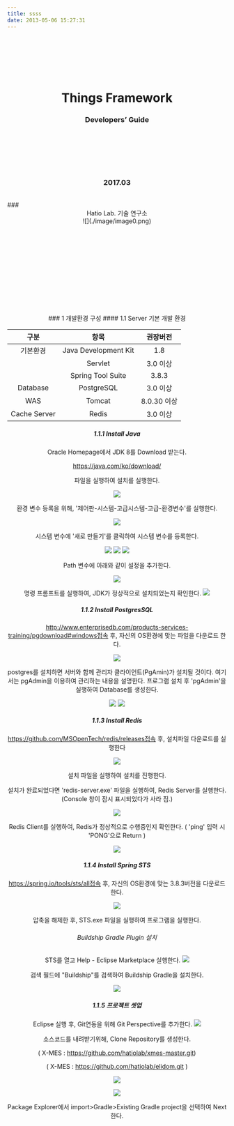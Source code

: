 ```yaml
---
title: ssss
date: 2013-05-06 15:27:31
---
```


<br><br><br><br><br>
# <center>Things Framework### <center>Developers’ Guide
<br><br><br><br><br>










### <center>2017.03
<br>### <center>Hatio Lab. 기술 연구소
<center>![](./image/image0.png)</center>
<br><br><br><br><br><br><br><br><br><br><br><br>
### 1 개발환경 구성
#### 1.1	Server
기본 개발 환경

|  구분    |     항목 |   권장버전  |
| :--------: | :--------:| :------: |
| 기본환경   |   Java Development Kit |  1.8  |
|   |   Servlet  |  3.0 이상  |
|   |   Spring Tool Suite   |  3.8.3  |
|  Database     |   PostgreSQL    |  3.0 이상  |
|  WAS          |   Tomcat   |  8.0.30 이상 |
|  Cache Server |   Redis   |  3.0 이상  |

##### 1.1.1	Install Java

Oracle Homepage에서 JDK 8를 Download 받는다.https://java.com/ko/download/파일을 실행하여 설치를 실행한다.![](./image/image1.png)

환경 변수 등록을 위해, '제어판-시스템-고급시스템-고급-환경변수'를 실행한다.

![](./image/image2.png)

시스템 변수에 '새로 만들기'를 클릭하여 시스템 변수를 등록한다.

![](./image/image3.png)
![](./image/image4.png)
![](./image/image5.png)

Path 변수에 아래와 같이 설정을 추가한다.
![](./image/image6.png)

명령 프롬프트를 실행하여, JDK가 정상적으로 설치되었는지 확인한다.![](./image/image7.png)


##### 1.1.2	Install PostgresSQL

http://www.enterprisedb.com/products-services-training/pgdownload#windows접속 후, 자신의 OS환경에 맞는 파일을 다운로드 한다.
![](./image/image8.png)

postgres를 설치하면 서버와 함께 관리자 클라이언트(PgAmin)가 설치될 것이다. 여기서는 pgAdmin을 이용하여 관리하는 내용을 설명한다.프로그램 설치 후 'pgAdmin'을 실행하여 Database를 생성한다.

![](./image/image9.png)
![](./image/image10.png)

##### 1.1.3	Install Redis

https://github.com/MSOpenTech/redis/releases접속 후, 설치파일 다운로드를 실행한다

![](./image/image11.png)

설치 파일을 실행하여 설치를 진행한다.설치가 완료되었다면 'redis-server.exe' 파일을 실행하여, Redis Server를 실행한다.(Console 창이 잠시 표시되었다가 사라 짐.)

![](./image/image12.png)

Redis Client를 실행하여, Redis가 정상적으로 수행중인지 확인한다.( 'ping' 입력 시 'PONG'으로 Return )
![](./image/image13.png)##### 1.1.4	Install Spring STS

https://spring.io/tools/sts/all접속 후, 자신의 OS환경에 맞는 3.8.3버전을 다운로드 한다.![](./image/image14.png)
압축을 해제한 후, STS.exe 파일을 실행하여 프로그램을 실행한다.

###### Buildship Gradle Plugin 설치
STS를 열고 Help - Eclipse Marketplace 실행한다.![](./image/image15.png)

검색 필드에 "Buildship"를 검색하여 Buildship Gradle을 설치한다.

![](./image/image16.png)

##### 1.1.5 프로젝트 셋업

Eclipse 실행 후, Git연동을 위해 Git Perspective를 추가한다.![](./image/image17.png)

소스코드를 내려받기위해, Clone Repository를 생성한다.
( X-MES : https://github.com/hatiolab/xmes-master.git)
( X-MES : https://github.com/hatiolab/elidom.git )![](./image/image18.png)

![](./image/image19.png)

Package Explorer에서 import>Gradle>Existing Gradle project을 선택하여 Next한다.